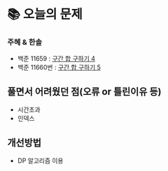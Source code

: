  # 📚 오늘의 문제

### 주혜 & 한솔
- 백준 11659 : [구간 합 구하기 4](https://www.acmicpc.net/problem/11659)
- 백준 11660번 : [구간 합 구하기 5](https://www.acmicpc.net/problem/11660)

## 풀면서 어려웠던 점(오류 or 틀린이유 등)
- 시간초과
- 인덱스

## 개선방법
- DP 알고리즘 이용
